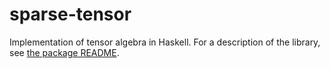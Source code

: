 # sparse-tensor

Implementation of tensor algebra in Haskell. For a description of the library, see [the package README](./tree/master/package).